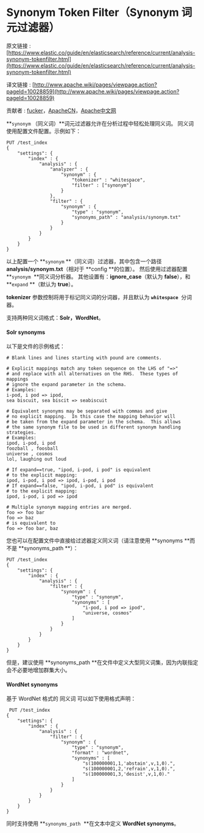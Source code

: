 # Synonym Token Filter（Synonym 词元过滤器）

原文链接 : [https://www.elastic.co/guide/en/elasticsearch/reference/current/analysis-synonym-tokenfilter.html](https://www.elastic.co/guide/en/elasticsearch/reference/current/analysis-synonym-tokenfilter.html)

译文链接 : [http://www.apache.wiki/pages/viewpage.action?pageId=10028859](http://www.apache.wiki/pages/viewpage.action?pageId=10028859)

贡献者 : [fucker](/display/~caizhongjie)，[ApacheCN](/display/~apachecn)，[Apache中文网](/display/~apachechina)

**`synonym` （同义词）**词元过滤器允许在分析过程中轻松处理同义词。 同义词使用配置文件配置。示例如下：

```
PUT /test_index
{
    "settings": {
        "index" : {
            "analysis" : {
                "analyzer" : {
                    "synonym" : {
                        "tokenizer" : "whitespace",
                        "filter" : ["synonym"]
                    }
                },
                "filter" : {
                    "synonym" : {
                        "type" : "synonym",
                        "synonyms_path" : "analysis/synonym.txt"
                    }
                }
            }
        }
    }
}
```

以上配置一个 **`synonym` **（同义词）过滤器，其中包含一个路径 **analysis/synonym.txt**（相对于 **config **的位置）。 然后使用过滤器配置 **`synonym`  **同义词分析器。 其他设置有：**ignore_case**（默认为 **false**），和 **`expand` **（默认为 **true**）。

**tokenizer** 参数控制将用于标记同义词的分词器，并且默认为 **`whitespace`**  分词器。

支持两种同义词格式：**Solr，WordNet**。

#### **Solr synonyms**

以下是文件的示例格式：

```
# Blank lines and lines starting with pound are comments.

# Explicit mappings match any token sequence on the LHS of "=>"
# and replace with all alternatives on the RHS.  These types of mappings
# ignore the expand parameter in the schema.
# Examples:
i-pod, i pod => ipod,
sea biscuit, sea biscit => seabiscuit

# Equivalent synonyms may be separated with commas and give
# no explicit mapping.  In this case the mapping behavior will
# be taken from the expand parameter in the schema.  This allows
# the same synonym file to be used in different synonym handling strategies.
# Examples:
ipod, i-pod, i pod
foozball , foosball
universe , cosmos
lol, laughing out loud

# If expand==true, "ipod, i-pod, i pod" is equivalent
# to the explicit mapping:
ipod, i-pod, i pod => ipod, i-pod, i pod
# If expand==false, "ipod, i-pod, i pod" is equivalent
# to the explicit mapping:
ipod, i-pod, i pod => ipod

# Multiple synonym mapping entries are merged.
foo => foo bar
foo => baz
# is equivalent to
foo => foo bar, baz
```

您也可以在配置文件中直接给过滤器定义同义词（请注意使用 **synonyms **而不是 **synonyms_path **）：

```
PUT /test_index
{
    "settings": {
        "index" : {
            "analysis" : {
                "filter" : {
                    "synonym" : {
                        "type" : "synonym",
                        "synonyms" : [
                            "i-pod, i pod => ipod",
                            "universe, cosmos"
                        ]
                    }
                }
            }
        }
    }
}
```

但是，建议使用 **synonyms_path **在文件中定义大型同义词集，因为内联指定会不必要地增加群集大小。

#### **WordNet synonyms**

基于 WordNet 格式的 同义词 可以如下使用格式声明：

```
 PUT /test_index
{
    "settings": {
        "index" : {
            "analysis" : {
                "filter" : {
                    "synonym" : {
                        "type" : "synonym",
                        "format" : "wordnet",
                        "synonyms" : [
                            "s(100000001,1,'abstain',v,1,0).",
                            "s(100000001,2,'refrain',v,1,0).",
                            "s(100000001,3,'desist',v,1,0)."
                        ]
                    }
                }
            }
        }
    }
}
```

同时支持使用 **`synonyms_path`  **在文本中定义 **WordNet synonyms**。